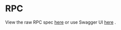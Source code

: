 # RPC

View the raw RPC spec [here](https://github.com/pokt-network/pocket-core/blob/staging/doc/specs/rpc-spec.yaml) or use
Swagger
UI [here](https://editor.swagger.io/?url=https://raw.githubusercontent.com/pokt-network/pocket-core/staging/doc/specs/rpc-spec.yaml)
.

